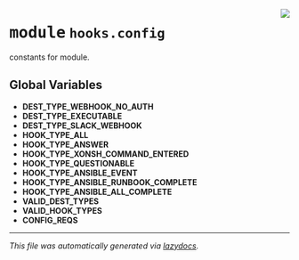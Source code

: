 <!-- markdownlint-disable -->

<a href="../src/pyquanda/hooks/config.py#L0"><img align="right" style="float:right;" src="https://img.shields.io/badge/-source-cccccc?style=flat-square"></a>

# <kbd>module</kbd> `hooks.config`
constants for module. 

**Global Variables**
---------------
- **DEST_TYPE_WEBHOOK_NO_AUTH**
- **DEST_TYPE_EXECUTABLE**
- **DEST_TYPE_SLACK_WEBHOOK**
- **HOOK_TYPE_ALL**
- **HOOK_TYPE_ANSWER**
- **HOOK_TYPE_XONSH_COMMAND_ENTERED**
- **HOOK_TYPE_QUESTIONABLE**
- **HOOK_TYPE_ANSIBLE_EVENT**
- **HOOK_TYPE_ANSIBLE_RUNBOOK_COMPLETE**
- **HOOK_TYPE_ANSIBLE_ALL_COMPLETE**
- **VALID_DEST_TYPES**
- **VALID_HOOK_TYPES**
- **CONFIG_REQS**




---

_This file was automatically generated via [lazydocs](https://github.com/ml-tooling/lazydocs)._
